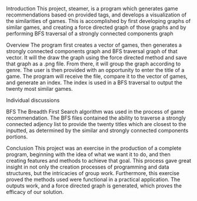 Introduction
This project, steamer, is a program which generates game recommendations
based on provided tags, and develops a visualization of the similarities of
games. This is accomplished by first developing graphs of similar games, and 
creating a force directed graph of those graphs and by performing BFS traversal 
of a strongly connected components graph

Overview
The program first creates a vector of games, then generates a strongly connected 
components graph and BFS traversal graph of that vector. It will the draw the graph 
using the force directed method and save that graph as a .png file. From there, it 
will group the graph according to genre. The user is then provided with an 
opportunity to enter the title of a game. The program will receive the file, compare
it to the vector of games, and generate an index. The index is used in a BFS traversal 
to output the twenty most similar games.

Individual discussions

BFS
The Breadth First Search algorithm was used in the process of game recommendation.
The BFS files contained the ability to traverse a strongly connected adjency list to
provide the twenty titles which are closest to the inputted, as determined by the similar
and strongly connected components portions. 

Conclusion
This project was an exercise in the production of a complete program, beginning with the
idea of what we want it to do, and then creating features and methods to achieve that goal.
This process gave great insight in not only the creation processes of programming and data 
structures, but the intricacies of group work. Furthermore, this exercise proved the methods
used were functional in a practical application. The outputs work, and a force directed graph
is generated, which proves the efficacy of our solution.
